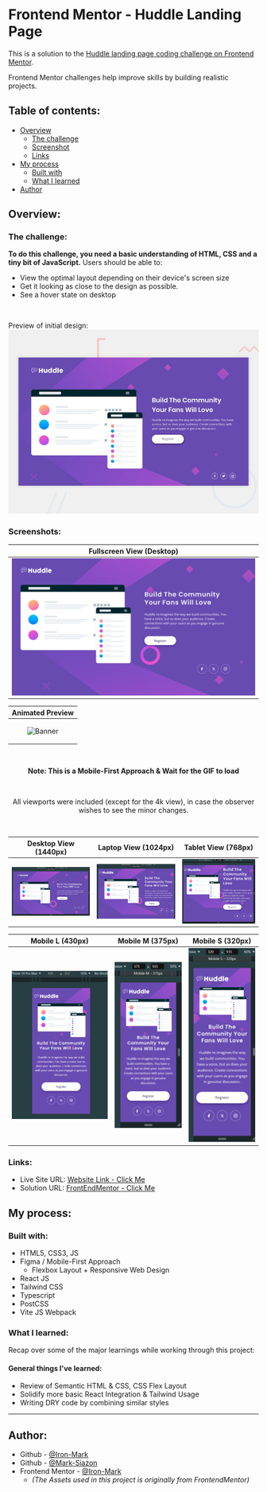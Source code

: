 # Frontend Mentor - Huddle Landing Page

This is a solution to the [Huddle landing page coding challenge on Frontend Mentor](https://www.frontendmentor.io/challenges/huddle-landing-page-with-a-single-introductory-section-B_2Wvxgi0).

Frontend Mentor challenges help improve skills by building realistic projects.

## Table of contents:

- [Overview](#overview)
  - [The challenge](#the-challenge)
  - [Screenshot](#screenshots)
  - [Links](#links)
- [My process](#my-process)
  - [Built with](#built-with)
  - [What I learned](#what-i-learned)
- [Author](#author)

## Overview:

### The challenge:

**To do this challenge, you need a basic understanding of HTML, CSS and a tiny bit of JavaScript.**
Users should be able to:

- View the optimal layout depending on their device's screen size
- Get it looking as close to the design as possible.
- See a hover state on desktop

<br>

Preview of initial design:
![Design preview for the Order summary card coding challenge](./src/assets/design/desktop-preview.jpg)

### Screenshots:

<div align="center">

| Fullscreen View (Desktop)                           |
| --------------------------------------------------- |
| ![](src/assets/design-finished/0.1-Original.png) |

| Animated Preview                                          |
| --------------------------------------------------------- |
| <p align="center"><img src="https://media.giphy.com/media/JJ5ETKLKvw3JawcSIa/giphy.gif" width="100%" alt="Banner"/></p> |


<br>

**Note: This is a Mobile-First Approach & Wait for the GIF to load**

<br>

All viewports were included (except for the 4k view), in case the observer wishes to see the minor changes.

<br>

| Desktop View (1440px)                              | Laptop View (1024px)                              | Tablet View (768px)                               |
| -------------------------------------------------- | ------------------------------------------------- | ------------------------------------------------- |
| ![](src/assets/design-finished/1.0-Desktop.png) | ![](src/assets/design-finished/1.1-Laptop.png) | ![](src/assets/design-finished/1.2-Tablet.png) |

| Mobile L (430px)                                   | Mobile M (375px)                                   | Mobile S (320px)                                   |
| -------------------------------------------------- | -------------------------------------------------- | -------------------------------------------------- |
| ![](src/assets/design-finished/1.3-MobileL.png) | ![](src/assets/design-finished/1.4-MobileM.png) | ![](src/assets/design-finished/1.5-MobileS.png) |

</div>

### Links:

- Live Site URL: [Website Link - Click Me](https://mark-siazon.github.io/FM-Huddle-Landing-Page/)
- Solution URL: [FrontEndMentor - Click Me](https://www.frontendmentor.io/solutions/huddle-landing-page-responsive-mobile-first-tsreactvitetailwind-IMYatKoHe7)

## My process:

### Built with:

- HTML5, CSS3, JS
- Figma / Mobile-First Approach
  - Flexbox Layout + Responsive Web Design
- React JS
- Tailwind CSS
- Typescript
- PostCSS
- Vite JS Webpack

### What I learned:

Recap over some of the major learnings while working through this project:

#### General things I've learned:

- Review of Semantic HTML & CSS, CSS Flex Layout
- Solidify more basic React Integration & Tailwind Usage
- Writing DRY code by combining similar styles

<hr>

## Author:

- Github - [@Iron-Mark](https://github.com/Iron-Mark)
- Github - [@Mark-Siazon](https://github.com/Mark-Siazon)
- Frontend Mentor - [@Iron-Mark](https://www.frontendmentor.io/profile/Iron-Mark)
  - _(The Assets used in this project is originally from FrontendMentor)_
